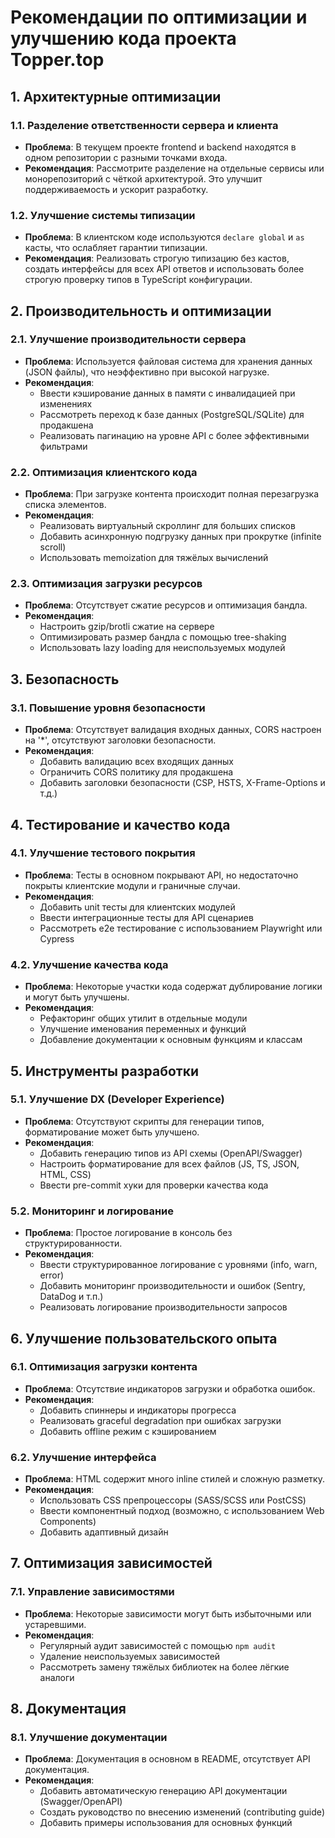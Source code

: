 # Рекомендации по оптимизации и улучшению кода проекта Topper.top

## 1. Архитектурные оптимизации

### 1.1. Разделение ответственности сервера и клиента

- **Проблема**: В текущем проекте frontend и backend находятся в одном репозитории с разными точками входа.
- **Рекомендация**: Рассмотрите разделение на отдельные сервисы или монорепозиторий с чёткой архитектурой. Это улучшит поддерживаемость и ускорит разработку.

### 1.2. Улучшение системы типизации

- **Проблема**: В клиентском коде используются `declare global` и `as` касты, что ослабляет гарантии типизации.
- **Рекомендация**: Реализовать строгую типизацию без кастов, создать интерфейсы для всех API ответов и использовать более строгую проверку типов в TypeScript конфигурации.

## 2. Производительность и оптимизации

### 2.1. Улучшение производительности сервера

- **Проблема**: Используется файловая система для хранения данных (JSON файлы), что неэффективно при высокой нагрузке.
- **Рекомендация**:
  - Ввести кэширование данных в памяти с инвалидацией при изменениях
  - Рассмотреть переход к базе данных (PostgreSQL/SQLite) для продакшена
  - Реализовать пагинацию на уровне API с более эффективными фильтрами

### 2.2. Оптимизация клиентского кода

- **Проблема**: При загрузке контента происходит полная перезагрузка списка элементов.
- **Рекомендация**:
  - Реализовать виртуальный скроллинг для больших списков
  - Добавить асинхронную подгрузку данных при прокрутке (infinite scroll)
  - Использовать memoization для тяжёлых вычислений

### 2.3. Оптимизация загрузки ресурсов

- **Проблема**: Отсутствует сжатие ресурсов и оптимизация бандла.
- **Рекомендация**:
  - Настроить gzip/brotli сжатие на сервере
  - Оптимизировать размер бандла с помощью tree-shaking
  - Использовать lazy loading для неиспользуемых модулей

## 3. Безопасность

### 3.1. Повышение уровня безопасности

- **Проблема**: Отсутствует валидация входных данных, CORS настроен на '\*', отсутствуют заголовки безопасности.
- **Рекомендация**:
  - Добавить валидацию всех входящих данных
  - Ограничить CORS политику для продакшена
  - Добавить заголовки безопасности (CSP, HSTS, X-Frame-Options и т.д.)

## 4. Тестирование и качество кода

### 4.1. Улучшение тестового покрытия

- **Проблема**: Тесты в основном покрывают API, но недостаточно покрыты клиентские модули и граничные случаи.
- **Рекомендация**:
  - Добавить unit тесты для клиентских модулей
  - Ввести интеграционные тесты для API сценариев
  - Рассмотреть e2e тестирование с использованием Playwright или Cypress

### 4.2. Улучшение качества кода

- **Проблема**: Некоторые участки кода содержат дублирование логики и могут быть улучшены.
- **Рекомендация**:
  - Рефакторинг общих утилит в отдельные модули
  - Улучшение именования переменных и функций
  - Добавление документации к основным функциям и классам

## 5. Инструменты разработки

### 5.1. Улучшение DX (Developer Experience)

- **Проблема**: Отсутствуют скрипты для генерации типов, форматирование может быть улучшено.
- **Рекомендация**:
  - Добавить генерацию типов из API схемы (OpenAPI/Swagger)
  - Настроить форматирование для всех файлов (JS, TS, JSON, HTML, CSS)
  - Ввести pre-commit хуки для проверки качества кода

### 5.2. Мониторинг и логирование

- **Проблема**: Простое логирование в консоль без структурированности.
- **Рекомендация**:
  - Ввести структурированное логирование с уровнями (info, warn, error)
  - Добавить мониторинг производительности и ошибок (Sentry, DataDog и т.п.)
  - Реализовать логирование производительности запросов

## 6. Улучшение пользовательского опыта

### 6.1. Оптимизация загрузки контента

- **Проблема**: Отсутствие индикаторов загрузки и обработка ошибок.
- **Рекомендация**:
  - Добавить спиннеры и индикаторы прогресса
  - Реализовать graceful degradation при ошибках загрузки
  - Добавить offline режим с кэшированием

### 6.2. Улучшение интерфейса

- **Проблема**: HTML содержит много inline стилей и сложную разметку.
- **Рекомендация**:
  - Использовать CSS препроцессоры (SASS/SCSS или PostCSS)
  - Ввести компонентный подход (возможно, с использованием Web Components)
  - Добавить адаптивный дизайн

## 7. Оптимизация зависимостей

### 7.1. Управление зависимостями

- **Проблема**: Некоторые зависимости могут быть избыточными или устаревшими.
- **Рекомендация**:
  - Регулярный аудит зависимостей с помощью `npm audit`
  - Удаление неиспользуемых зависимостей
  - Рассмотреть замену тяжёлых библиотек на более лёгкие аналоги

## 8. Документация

### 8.1. Улучшение документации

- **Проблема**: Документация в основном в README, отсутствует API документация.
- **Рекомендация**:
  - Добавить автоматическую генерацию API документации (Swagger/OpenAPI)
  - Создать руководство по внесению изменений (contributing guide)
  - Добавить примеры использования для основных функций
